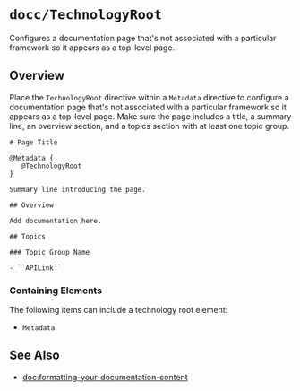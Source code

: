 # ``docc/TechnologyRoot``

Configures a documentation page that's not associated with a particular framework so it appears as a top-level page.

## Overview

Place the `TechnologyRoot` directive within a `Metadata` directive to configure a documentation page that's not associated with a particular framework so it appears as a top-level page. Make sure the page includes a title, a summary line, an overview section, and a topics section with at least one topic group.

```
# Page Title

@Metadata {
   @TechnologyRoot
}

Summary line introducing the page.

## Overview

Add documentation here.

## Topics

### Topic Group Name

- ``APILink``
````

### Containing Elements

The following items can include a technology root element:

- ``Metadata``

## See Also

- <doc:formatting-your-documentation-content>

<!-- Copyright (c) 2021 Apple Inc and the Swift Project authors. All Rights Reserved. -->

